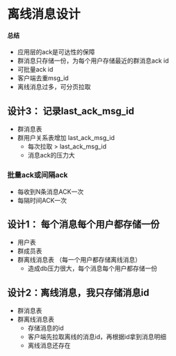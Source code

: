 # 离线消息设计

#### 总结
- 应用层的ack是可达性的保障
- 群消息只存储一份，为每个用户存储最近的群消息ack id
- 可批量ack id
- 客户端去重msg_id
- 离线消息过多，可分页拉取

## 设计3： 记录last_ack_msg_id
- 群消息表
- 群用户关系表增加 last_ack_msg_id
  - 每次拉取 > last_ack_msg_id
  - 消息ack的压力大



### 批量ack或间隔ack
- 每收到N条消息ACK一次
- 每隔时间ACK一次

##  设计1： 每个消息每个用户都存储一份
- 用户表
- 群成员表
- 群离线消息表 （每一个用户都存储离线消息）
  - 造成db压力很大，每个消息每个用户都存储一份

## 设计2：离线消息，我只存储消息id
- 群消息表
- 群离线消息表  
  - 存储消息的id
  - 客户端先拉取离线的消息id，再根据id拿到消息明细
  - 离线消息还存在
